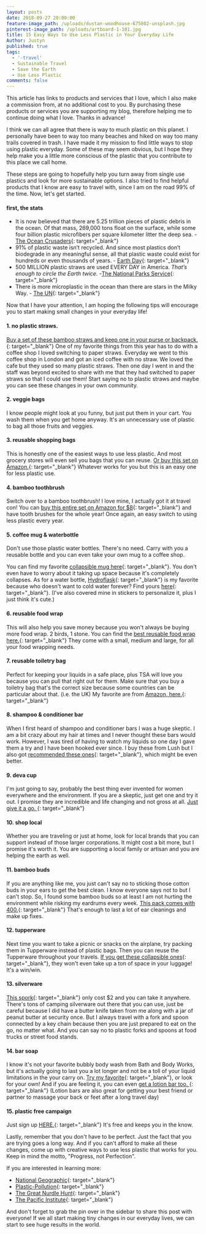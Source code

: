 ```yaml
---
layout: posts
date: 2018-09-27 20:00:00
feature-image_path: /uploads/dustan-woodhouse-675082-unsplash.jpg
pinterest-image_path: /uploads/artboard-1-101.jpg
title: 15 Easy Ways to Use Less Plastic in Your Everyday Life
Author: Justyn
published: true
tags:
  - '-travel'
  - Sustainable Travel
  - Save the Earth
  - Use Less Plastic
comments: false
---
```


This article has links to products and services that I love, which I also make a commission from, at no additional cost to you. By purchasing these products or services you are supporting my blog, therefore helping me to continue doing what I love. Thanks in advance!

I think we can all agree that there is way to much plastic on this planet. I personally have been to way too many beaches and hiked on way too many trails covered in trash. I have made it my mission to find little ways to stop using plastic everyday. Some of these may seem obvious, but I hope they help make you a little more conscious of the plastic that you contribute to this place we call home.

These steps are going to hopefully help you turn away from single use plastics and look for more sustainable options. I also tried to find helpful products that I know are easy to travel with, since I am on the road 99% of the time. Now, let's get started.

#### first, the stats

* It is now believed that there are 5.25 trillion pieces of plastic debris in the ocean. Of that mass, 269,000 tons float on the surface, while some four billion plastic microfibers per square kilometer litter the deep sea. - [The Ocean Crusaders](http://oceancrusaders.org/plastic-crusades/plastic-statistics/){: target="_blank"}
* 91% of plastic waste isn’t recycled. And since most plastics don’t biodegrade in any meaningful sense, all that plastic waste could exist for hundreds or even thousands of years. - [Earth Day](https://www.earthday.org/2018/03/07/fact-sheet-end-plastic-pollution/){: target="_blank"}
* 500 MILLION plastic straws are used EVERY DAY in America.&nbsp;*That’s enough to circle the Earth twice. -*[The National Parks Service](https://www.nps.gov/orgs/csp/greenline_straw_free){: target="_blank"}
* There is more microplastic in the ocean than there are stars in the Milky Way. - [The UN](https://news.un.org/en/story/2017/02/552052-turn-tide-plastic-urges-un-microplastics-seas-now-outnumber-stars-our-galaxy#.WLA81BLyvBJ){: target="_blank"}

Now that I have your attention, I am hoping the following tips will encourage you to start making small changes in your everyday life!&nbsp;

#### 1. no plastic straws.

[Buy a set of these bamboo straws and keep one in your purse or backpack.](https://amzn.to/2Il7V6R){: target="_blank"}&nbsp;One of my favorite things from this year has to do with a coffee shop I loved switching to paper straws. Everyday we went to this coffee shop in London and got an iced coffee with no straw. We loved the cafe but they used so many plastic straws. Then one day I went in and the staff was beyond excited to share with me that they had switched to paper straws so that I could use them! Start saying no to plastic straws and maybe you can see these changes in your own community.&nbsp;

#### 2. veggie bags

I know people might look at you funny, but just put them in your cart. You wash them when you get home anyway. It's an unnecessary use of plastic to bag all those fruits and veggies.&nbsp;

#### 3. reusable shopping bags

This is honestly one of the easiest ways to use less plastic. And most grocery stores will even sell you bags that you can reuse. [Or buy this set on Amazon.](https://amzn.to/2DMr3MD){: target="_blank"} Whatever works for you but this is an easy one for less plastic use.&nbsp;

#### 4. bamboo toothbrush

Switch over to a bamboo toothbrush! I love mine, I actually got it at travel con! You can [buy this entire set on Amazon for $8](https://amzn.to/2Qj0lfZ){: target="_blank"} and have tooth brushes for the whole year! Once again, an easy switch to using less plastic every year.&nbsp;

#### 5. coffee mug & waterbottle

Don't use those plastic water bottles. There's no need. Carry with you a reusable bottle and you can even take your own mug to a coffee shop.&nbsp;

You can find my favorite [collapsible mug here](https://amzn.to/2IkwdxO){: target="_blank"}. You don't even have to worry about it taking up space because it's completely collapses. As for a water bottle, [Hydroflask](https://amzn.to/2DCAuho){: target="_blank"} is my favorite because who doesn't want to cold water forever? Find yours [here](https://amzn.to/2DCAuho){: target="_blank"}. (I've also covered mine in stickers to personalize it, plus I just think it's cute.)

#### 6. reusable food wrap

This will also help you save money because you won't always be buying more food wrap. 2 birds, 1 stone. You can find the [best reusable food wrap here.](https://amzn.to/2R7un7g){: target="_blank"}&nbsp;They come with a small, medium and large, for all your food wrapping needs.

#### 7. reusable toiletry bag

Perfect for keeping your liquids in a safe place, plus TSA will love you because you can pull that right out for them. Make sure that you buy a toiletry bag that's the correct size because some countries can be particular about that. (i.e. the UK) My favorite are from [Amazon, here.](https://amzn.to/2Qeqv37){: target="_blank"}

#### 8. shampoo & conditioner bar&nbsp;

When I first heard of shampoo and conditioner bars I was a huge skeptic. I am a bit crazy about my hair at times and I never thought these bars would work. However, I was tired of having to watch my liquids so one day I gave them a try and I have been hooked ever since. I buy these from Lush but I also got [recommended these ones](https://amzn.to/2QcYI3a){: target="_blank"}, which might be even better.&nbsp;

#### 9. deva cup

I'm just going to say, probably the best thing ever invented for women everywhere and the environment. If you are a skeptic, just get one and try it out. I promise they are incredible and life changing and not gross at all. [Just give it a go.&nbsp;](https://amzn.to/2xVXx0F){: target="_blank"}

#### 10. shop local

Whether you are traveling or just at home, look for local brands that you can support instead of those larger corporations. It might cost a bit more, but I promise it's worth it. You are supporting a local family or artisan and you are helping the earth as well.&nbsp;

#### 11. bamboo buds

If you are anything like me, you just can't say no to sticking those cotton buds in your ears to get the best clean. I know everyone says not to but I can't stop. So, I found some bamboo buds so at least I am not hurting the environment while risking my eardrums every week.&nbsp;[This pack comes with 400.](https://amzn.to/2OjayLP){: target="_blank"} That's enough to last a lot of ear cleanings and make up fixes. &nbsp;

#### 12. tupperware

Next time you want to take a picnic or snacks on the airplane, try packing them in Tupperware instead of plastic bags. Then you can reuse the Tupperware throughout your travels. [If you get these collapsible ones](https://amzn.to/2xHrvpV){: target="_blank"}, they won't even take up a ton of space in your luggage! It's a win/win.

#### 13. silverware

[This spork](https://amzn.to/2Q9NBYK){: target="_blank"}&nbsp;only cost $2 and you can take it anywhere. There's tons of camping silverware out there that you can use, just be careful because I did have a butter knife taken from me along with a jar of peanut butter at security once. But I always travel with a fork and spoon connected by a key chain because then you are just prepared to eat on the go, no matter what. And you can say no to plastic forks and spoons at food trucks or street food stands.

#### 14. bar soap

I know it's not your favorite bubbly body wash from Bath and Body Works, but it's actually going to last you a lot longer and not be a toll of your liquid limitations in the your carry on. [Try my favorite](https://amzn.to/2In835Y){: target="_blank"}, or look for your own! And if you are feeling it, you can even [get a lotion bar too.&nbsp;](https://amzn.to/2xJoaX7){: target="_blank"}&nbsp;(Lotion bars are also great for getting your best friend or partner to massage your back or feet after a long travel day)

#### 15. plastic free campaign&nbsp;

Just sign up [HERE.](https://www.mcsuk.org/plastic-challenge){: target="_blank"} It's free and keeps you in the know.

Lastly, remember that you don't have to be perfect. Just the fact that you are trying goes a long way. And if you can't afford to make all these changes, come up with creative ways to use less plastic that works for you. Keep in mind the motto, "Progress, not Perfection".

If you are interested in learning more:

* [National Geographic](https://news.nationalgeographic.com/news/2015/01/150109-oceans-plastic-sea-trash-science-marine-debris/){: target="_blank"}
* [Plastic-Pollution](http://plastic-pollution.org/){: target="_blank"}
* [The Great Nurdle Hunt](https://www.nurdlehunt.org.uk/images/Leaflets/nurdleppflyerNEWAUGlowres.pdf){: target="_blank"}
* [The Pacific Institute](http://pacinst.org/){: target="_blank"}

And don't forget to grab the pin over in the sidebar to share this post with everyone! If we all start making tiny changes in our everyday lives, we can start to see huge results in the world.